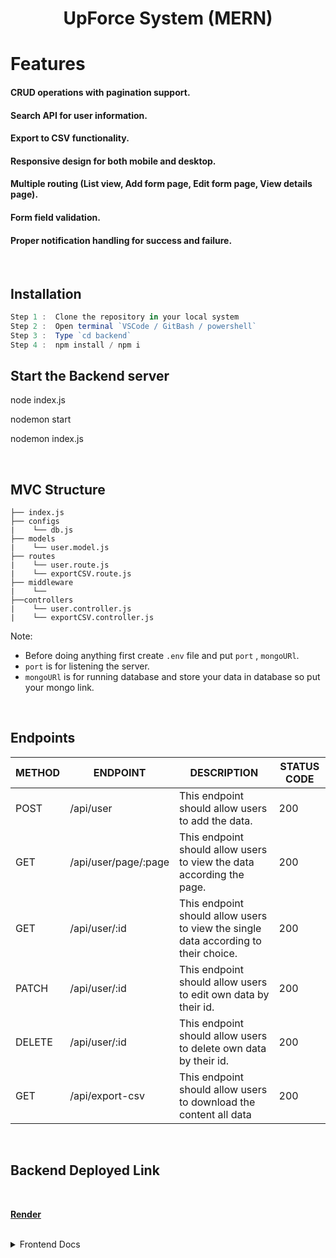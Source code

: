 <h1 align="center">UpForce System (MERN)</h1>

# Features
#### CRUD operations with pagination support.
####  Search API for user information.
####  Export to CSV functionality.
####  Responsive design for both mobile and desktop.
#### Multiple routing (List view, Add form page, Edit form page, View details page).
#### Form field validation.
#### Proper notification handling for success and failure.

<br>

## Installation

```js
Step 1 :  Clone the repository in your local system
Step 2 :  Open terminal `VSCode / GitBash / powershell`
Step 3 :  Type `cd backend`
Step 4 :  npm install / npm i
```

## Start the Backend server 

node index.js

nodemon start

nodemon index.js

<br>

##  MVC Structure

```
├── index.js
├── configs
|    └── db.js
├── models
|    └── user.model.js
├── routes
|    └── user.route.js
|    └── exportCSV.route.js
├── middleware
|    └── 
├──controllers
|    └── user.controller.js
|    └── exportCSV.controller.js
```

Note: 

- Before doing anything first create `.env` file and put `port` , `mongoURl`.
- `port` is for listening the server.
- `mongoURl` is for running database and store your data in database so put your mongo link.

<br>

## Endpoints

<table>
    <thead>
        <tr>
            <th>METHOD</th>
            <th>ENDPOINT</th>
            <th>DESCRIPTION</th>
            <th>STATUS CODE</th>
        </tr>
    </thead>
    <tbody>
        <tr>
            <td>POST</td>
            <td>/api/user</td>
            <td>This endpoint should allow users to add the data.</td>
            <td>200</td>
        </tr>
        <tr>
            <td>GET</td>
            <td>/api/user/page/:page</td>
            <td>This endpoint should allow users to view the data according the page.</td>
            <td>200</td>
        </tr>
        <tr>
            <td>GET</td>
            <td>/api/user/:id</td>
            <td>This endpoint should allow users to view the single data according to their choice.</td>
            <td>200</td>
        </tr>
        <tr>
            <td>PATCH</td>
            <td>/api/user/:id</td>
            <td>This endpoint should allow users to edit own data by their id.</td>
            <td>200</td>
        </tr>
        <tr>
            <td>DELETE</td>
            <td>/api/user/:id</td>
            <td>This endpoint should allow users to delete own data by their id.</td>
            <td>200</td>
        </tr>
        <tr>
            <td>GET</td>
            <td>/api/export-csv</td>
            <td>This endpoint should allow users to download the content all data</td>
            <td>200</td>
        </tr>
    </tbody>
</table>

<br>


## Backend Deployed Link 

<br>

<a href="https://upforce-backend.onrender.com"><strong>Render</strong></a>

<br>

<details>
<summary>Frontend Docs</summary>

<br>

# UpForce Frontend System

<br>

##  Folder Structure

```
├── public
|    └── favicon.ico
|    └── index.html
|    └── logo192.png
|    └── logo512.png
|    └── manifest.json
├── src
|    └── components
|    |      └── ActionMenu.jsx  
|    |      └── Navbar.jsx  
|    |      └── SingleUserCard.jsx  
|    |      └── Skelton.jsx  
|    |      └── StatusMenu.jsx  
|    |      └── UserCard.jsx  
|    |      └── UserUpdateModal.jsx  
|    └── customHook
|    |      └── UseToast.jsx       
|    └── pages
|    |      └── AddDetails.jsx  
|    |      └── Home.jsx  
|    |      └── SingleView.jsx  
|    └── routes
|    |      └── AllRoutes.jsx  
|    └── styles
|    |      └── AddDetails.css  
|    |      └── Home.css  
|    |      └── Navbar.css
|    |      └──ActionMenu.css
|    └── App.css
|    └── App.js
|    └── App.test.js
|    └── index.css
|    └── index.js
|    └── logo.svg
|    └── reportWebVital.js
|    └── setupTests.js
├── styles
|    └── index.css
|    └── product.css


<br>

## Installation

```js
Step 1 :  Clone the repository in your local system
Step 2 :  Open terminal `VSCode / GitBash / powershell`
Step 3 :  Type `cd frontend`
Step 4 :  npm install / npm i
```

## Start the Frontend 
 npm start
```

<br>

Note : `You can use any one of them.`

<br>

## API endpoints with Base Url

<br>

### BaseUrl : `https://upforce-backend.onrender.com`

<br>

## Frontend Deployed Link

<br>

<a href="https://mern-stack-practical-task-up-force.vercel.app/"><strong>Vercel</strong></a>

<br>

# ScreenShots

<br>
    
## Home Page
 
<img src="https://github.com/nareshkumhar619/MERN-Stack-Practical-task-UpForce/blob/main/frontend/assets/Screenshot%20(7).png" alt="image"/>

<br>
    
<br>
    
## Single user View   

<img src="https://github.com/nareshkumhar619/MERN-Stack-Practical-task-UpForce/blob/main/frontend/assets/Screenshot%20(9).png" alt="image"/>

<br>
    
## Download Csv of User data   
    
<img src="https://github.com/nareshkumhar619/MERN-Stack-Practical-task-UpForce/blob/main/frontend/assets/Screenshot%20(11).png" alt="image"/>
    
## User update   
    
<img src="https://github.com/nareshkumhar619/MERN-Stack-Practical-task-UpForce/blob/main/frontend/assets/Screenshot%20(10).png" alt="image"/>

<br>
    
## Add new user
    
<img src="https://github.com/nareshkumhar619/MERN-Stack-Practical-task-UpForce/blob/main/frontend/assets/Screenshot%20(8).png" alt="image"/>
    

</details>


